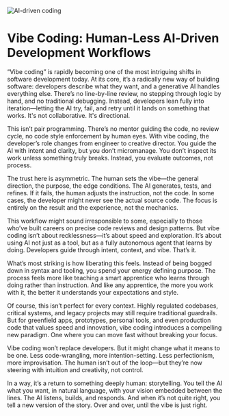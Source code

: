 ![AI-driven coding](https://www.upskillist.com/blog/content/images/size/w1200/2025/04/image-1745376255869.jpeg)

# Vibe Coding: Human‑Less AI‑Driven Development Workflows

“Vibe coding” is rapidly becoming one of the most intriguing shifts in software development today. At its core, it’s a radically new way of building software: developers describe what they want, and a generative AI handles everything else. There’s no line-by-line review, no stepping through logic by hand, and no traditional debugging. Instead, developers lean fully into iteration—letting the AI try, fail, and retry until it lands on something that works. It's not collaborative. It's directional.

This isn’t pair programming. There’s no mentor guiding the code, no review cycle, no code style enforcement by human eyes. With vibe coding, the developer’s role changes from engineer to creative director. You guide the AI with intent and clarity, but you don’t micromanage. You don’t inspect its work unless something truly breaks. Instead, you evaluate outcomes, not process.

The trust here is asymmetric. The human sets the vibe—the general direction, the purpose, the edge conditions. The AI generates, tests, and refines. If it fails, the human adjusts the instruction, not the code. In some cases, the developer might never see the actual source code. The focus is entirely on the result and the experience, not the mechanics.

This workflow might sound irresponsible to some, especially to those who’ve built careers on precise code reviews and design patterns. But vibe coding isn’t about recklessness—it’s about speed and exploration. It’s about using AI not just as a tool, but as a fully autonomous agent that learns by doing. Developers guide through intent, context, and vibe. That’s it.

What’s most striking is how liberating this feels. Instead of being bogged down in syntax and tooling, you spend your energy defining purpose. The process feels more like teaching a smart apprentice who learns through doing rather than instruction. And like any apprentice, the more you work with it, the better it understands your expectations and style.

Of course, this isn’t perfect for every context. Highly regulated codebases, critical systems, and legacy projects may still require traditional guardrails. But for greenfield apps, prototypes, personal tools, and even production code that values speed and innovation, vibe coding introduces a compelling new paradigm. One where you can move fast without breaking your focus.

Vibe coding won’t replace developers. But it might change what it means to be one. Less code-wrangling, more intention-setting. Less perfectionism, more improvisation. The human isn’t out of the loop—but they’re now steering with intuition and creativity, not control.

In a way, it’s a return to something deeply human: storytelling. You tell the AI what you want, in natural language, with your vision embedded between the lines. The AI listens, builds, and responds. And when it’s not quite right, you tell a new version of the story. Over and over, until the vibe is just right.

